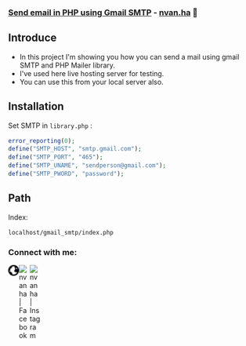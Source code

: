 ### [Send email in PHP using Gmail SMTP][link] - [nvan.ha][website] 👋

## Introduce
- In this project I'm showing you how you can send a mail using gmail SMTP and PHP Mailer library.
- I've used here live hosting server for testing.
- You can use this from your local server also.

## Installation
Set SMTP in `library.php` :
```php
error_reporting(0);
define("SMTP_HOST", "smtp.gmail.com");
define("SMTP_PORT", "465");
define("SMTP_UNAME", "sendperson@gmail.com");
define("SMTP_PWORD", "password");
```
## Path
Index:
```path
localhost/gmail_smtp/index.php
```

### Connect with me:

[<img align="left" alt="nvanha.com" width="22px" src="https://raw.githubusercontent.com/iconic/open-iconic/master/svg/globe.svg" />][website]
[<img align="left" alt="nvanha | Facebook" width="22px" src="https://cdn.jsdelivr.net/npm/simple-icons@v3/icons/facebook.svg" />][facebook]
[<img align="left" alt="nvanha | Instagram" width="22px" src="https://cdn.jsdelivr.net/npm/simple-icons@v3/icons/instagram.svg" />][instagram]

[website]: https://nvanha.github.io/myweb
[instagram]: https://www.instagram.com/_haa_nguyen
[facebook]: https://www.facebook.com/nvh1120
[link]: https://github.com/nvanha/smtp_gmail